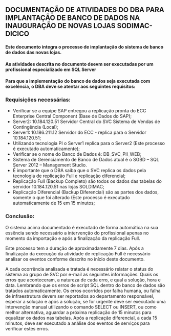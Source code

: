 ## DOCUMENTAÇÃO DE ATIVIDADES DO DBA PARA IMPLANTAÇÃO DE BANCO DE DADOS NA INAUGURAÇÃO DE NOVAS LOJAS SODIMAC-DICICO

#### Este documento integra o processo de implantação do sistema de banco de dados das novas lojas. 
#### As atividades descrita no documento deevm ser executadas por um profissional especializado em SQL Server
#### Para que a implementação do banco de dados seja executada com excelência, o DBA deve se atentar aos seguintes requisitos:

### **Requisições necessárias:**

- Verificar se a equipe SAP entregou a replicação pronta do ECC Enterprise Central Component (Base de 
Dados do SAP); 
- Server2: 10.184.120.51 Servidor Central do SVC Sistema de Vendas de Contingência (Local); 
- Server1: 10.186.211.12 Servidor do ECC - replica para o Servidor 10.184.120.51; 
- Utilizando tecnologia PI o Server1 replica para o Server2 (Este processo é executado automaticamente); 
- Verificar se o nome do Banco de Dados é: DB_SVC_PII_WEB;  
- Sistema de Gerenciamento de Banco de Dados atual é o SGBD – SQL Server 2012 – Management Studio. 
- É importante que o DBA saiba que o SVC replica os dados pela tecnologia de replicação Full e replicação 
diferencial; 
- Replicação Full (Backup Completo) são todos os dados das tabelas do servidor 10.184.120.51 nas lojas 
SOLDIMAC; 
- Replicação Diferencial (Backup Diferencial) são as partes dos dados, somente o que foi alterado (Este 
processo é executado automaticamente de 15 em 15 minutos;


### __Conclusão:__
O sistema acima documentado é executado de forma automática na sua essência sendo 
necessário a intervenção do profissional apenas no momento da importação e após a finalização da 
replicação Full. 

Este processo tem a duração de aproximadamente 7 dias. Após a finalização da execução 
da atividade de replicação Full é necessário analisar os eventos conforme descrito no início deste documento. 

A cada ocorrência analisada e tratada é necessário relatar o status do sistema ao grupo de SVC 
por e-mail as seguintes informações. 
Quais os erros que aconteceram, a natureza de cada erro, e qual a 
solução, hora e data. Lembrando que os erros de script SQL dentro do banco de dados são tratados 
automaticamente. Os erros ocorridos por falha humana, ou falha de infraestrutura devem ser reportados 
ao departamento responsável, esperar a solução e após a solução, se for urgente deve ser executado uma 
intervenção manual utilizando o comando SELECT ou INSERT, ou como melhor alternativa, aguardar a 
próxima replicação de 15 minutos para equalizar os dados nas tabelas. 
Após a replicação diferencial, a cada 15 minutos, deve ser executado a análise dos eventos de serviços para 
verificar estes erros. 

